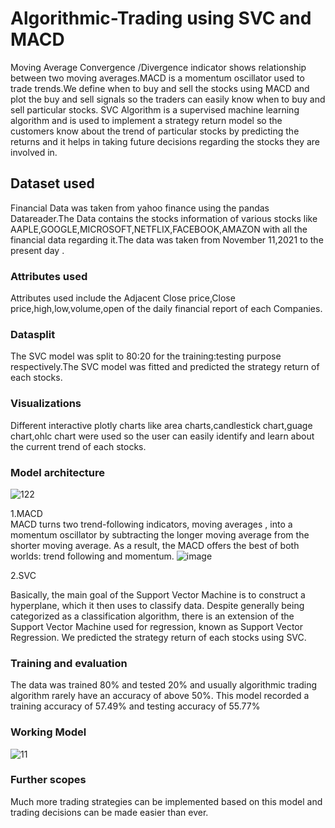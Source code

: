 # Algorithmic-Trading using SVC and MACD
 Moving Average Convergence /Divergence indicator shows relationship between two moving averages.MACD is a momentum oscillator  used to trade trends.We define when to buy and sell the stocks using MACD and plot the buy and sell signals so the traders can easily know when to buy and sell particular stocks.
 SVC Algorithm is  a supervised machine learning algorithm and is used to implement a strategy return model so the customers know about the trend of particular stocks by predicting the returns and  it helps in taking future decisions regarding the stocks they are involved in.

## Dataset used
Financial Data was taken from yahoo finance using the pandas Datareader.The Data contains the stocks information of various stocks like AAPLE,GOOGLE,MICROSOFT,NETFLIX,FACEBOOK,AMAZON with all the financial data regarding it.The data was taken from November 11,2021 to the present day .

### Attributes used
Attributes used include the Adjacent Close price,Close price,high,low,volume,open  of the daily financial report of each Companies.

### Datasplit
 The SVC model was split to 80:20 for the training:testing purpose respectively.The SVC model was fitted  and predicted the strategy return of each stocks.

 ### Visualizations
 Different interactive plotly charts like area charts,candlestick chart,guage chart,ohlc chart were used so the user can easily identify and learn about the current trend of each stocks.
 ### Model architecture
 ![122](https://user-images.githubusercontent.com/94182708/202833142-3d2e5525-575f-4bc3-ad82-961b1e89bb32.jpg)
 
 1.MACD  
MACD turns two trend-following indicators, moving averages , into a momentum oscillator by subtracting the longer moving average from the shorter moving average. As a result, the MACD offers the best of both worlds: trend following and momentum.
     ![image](https://user-images.githubusercontent.com/94182708/202832885-d87e9ec7-6bc2-452a-ac01-0f630f0ed6b7.png)
     
     
2.SVC

 Basically, the main goal of the Support Vector Machine is to construct a hyperplane, which it then uses to classify data. Despite generally being categorized as a      classification algorithm, there is an extension of the Support Vector Machine used for regression, known as Support Vector Regression.
 We predicted the strategy return of each stocks using SVC.
 
 ### Training and evaluation
 The data was trained 80% and tested 20% and usually algorithmic trading algorithm rarely have an accuracy of above 50%.
  This model recorded a training accuracy of 57.49% and testing accuracy of 55.77%  
     
   ### Working Model
   
   ![11](https://user-images.githubusercontent.com/94182708/202833947-0f06af10-1115-4fc8-84f5-deadadb1f4c6.jpg)
   
   ### Further scopes
   Much more trading strategies can be implemented based on this model and trading decisions can be made easier than ever.
   

     


